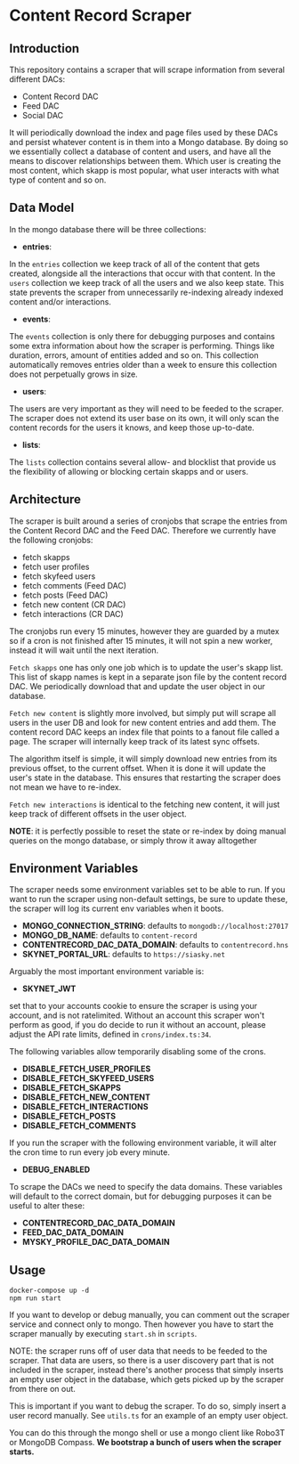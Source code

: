 # Content Record Scraper

## Introduction

This repository contains a scraper that will scrape information from several
different DACs:

- Content Record DAC
- Feed DAC
- Social DAC

 It will periodically download the index and page files used by these DACs and
 persist whatever content is in them into a Mongo database. By doing so we
 essentially collect a database of content and users, and have all the means to
 discover relationships between them. Which user is creating the most content,
 which skapp is most popular, what user interacts with what type of content and
 so on.

## Data Model

In the mongo database there will be three collections:

- **entries**:

In the `entries` collection we keep track of all of the content that gets
created, alongside all the interactions that occur with that content. In the
`users` collection we keep track of all the users and we also keep state. This
state prevents the scraper from unnecessarily re-indexing already indexed
content and/or interactions.

- **events**:

The `events` collection is only there for debugging purposes and contains some
extra information about how the scraper is performing. Things like duration,
errors, amount of entities added and so on. This collection automatically
removes entries older than a week to ensure this collection does not perpetually
grows in size.

- **users**:

The users are very important as they will need to be feeded to the scraper. The
scraper does not extend its user base on its own, it will only scan the content
records for the users it knows, and keep those up-to-date.

- **lists**:

The `lists` collection contains several allow- and blocklist that provide us
the flexibility of allowing or blocking certain skapps and or users.

## Architecture

The scraper is built around a series of cronjobs that scrape the entries from
the Content Record DAC and the Feed DAC. Therefore we currently have the
following cronjobs:

- fetch skapps
- fetch user profiles
- fetch skyfeed users
- fetch comments (Feed DAC)
- fetch posts  (Feed DAC)
- fetch new content (CR DAC)
- fetch interactions (CR DAC)

The cronjobs run every 15 minutes, however they are guarded by a mutex so if a
cron is not finished after 15 minutes, it will not spin a new worker, instead it
will wait until the next iteration.

`Fetch skapps` one has only one job which is to update the user's skapp list. This
list of skapp names is kept in a separate json file by the content record DAC.
We periodically download that and update the user object in our database.

`Fetch new content` is slightly more involved, but simply put will scrape all
users in the user DB and look for new content entries and add them. The content
record DAC keeps an index file that points to a fanout file called a page. The
scraper will internally keep track of its latest sync offsets.

The algorithm itself is simple, it will simply download new entries from its
previous offset, to the current offset. When it is done it will update the
user's state in the database. This ensures that restarting the scraper does not
mean we have to re-index.

`Fetch new interactions` is identical to the fetching new content, it will just
keep track of different offsets in the user object.

**NOTE**: it is perfectly possible to reset the state or re-index by doing
manual queries on the mongo database, or simply throw it away alltogether

## Environment Variables

The scraper needs some environment variables set to be able to run. If you want
to run the scraper using non-default settings, be sure to update these, the
scraper will log its current env variables when it boots.

- **MONGO_CONNECTION_STRING**: defaults to `mongodb://localhost:27017`
- **MONGO_DB_NAME**: defaults to `content-record`
- **CONTENTRECORD_DAC_DATA_DOMAIN**: defaults to `contentrecord.hns`
- **SKYNET_PORTAL_URL**: defaults to `https://siasky.net`

Arguably the most important environment variable is:

- **SKYNET_JWT**

set that to your accounts cookie to ensure the scraper is using your account,
and is not ratelimited. Without an account this scraper won't perform as good,
if you do decide to run it without an account, please adjust the API rate
limits, defined in `crons/index.ts:34`.

The following variables allow temporarily disabling some of the crons.

- **DISABLE_FETCH_USER_PROFILES**
- **DISABLE_FETCH_SKYFEED_USERS**
- **DISABLE_FETCH_SKAPPS**
- **DISABLE_FETCH_NEW_CONTENT**
- **DISABLE_FETCH_INTERACTIONS**
- **DISABLE_FETCH_POSTS**
- **DISABLE_FETCH_COMMENTS**

If you run the scraper with the following environment variable, it will alter
the cron time to run every job every minute.

- **DEBUG_ENABLED**

To scrape the DACs we need to specify the data domains. These variables will
default to the correct domain, but for debugging purposes it can be useful to
alter these:

- **CONTENTRECORD_DAC_DATA_DOMAIN**
- **FEED_DAC_DATA_DOMAIN**
- **MYSKY_PROFILE_DAC_DATA_DOMAIN**

## Usage

```shell
docker-compose up -d
npm run start
```

If you want to develop or debug manually, you can comment out the scraper
service and connect only to mongo. Then however you have to start the scraper
manually by executing `start.sh` in `scripts`.

NOTE: the scraper runs off of user data that needs to be feeded to the scraper.
That data are users, so there is a user discovery part that is not included in
the scraper, instead there's another process that simply inserts an empty user
object in the database, which gets picked up by the scraper from there on out.

This is important if you want to debug the scraper. To do so, simply insert a
user record manually. See `utils.ts` for an example of an empty user object.

You can do this through the mongo shell or use a mongo client like Robo3T or
MongoDB Compass. **We bootstrap a bunch of users when the scraper starts.**

